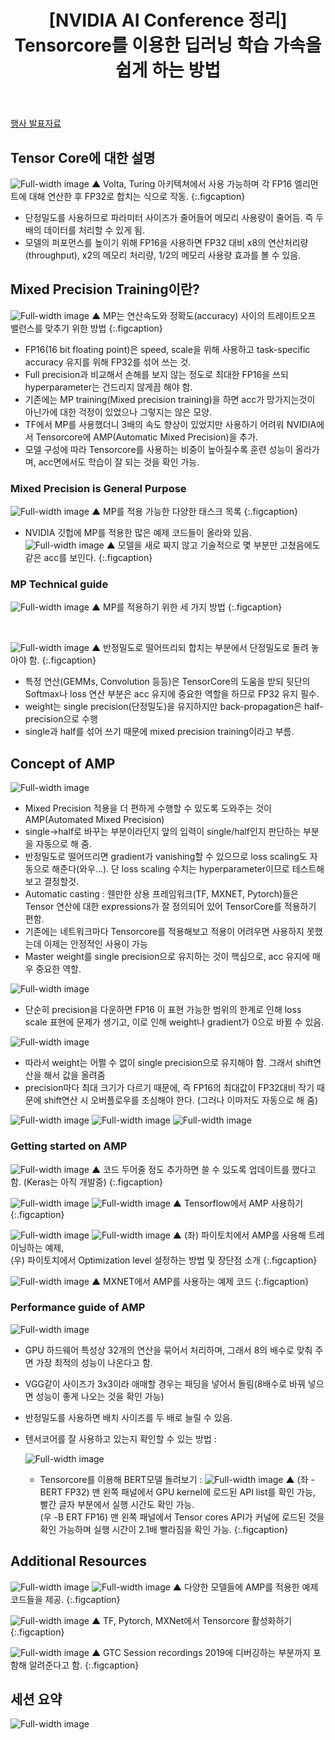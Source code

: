 ﻿---
layout: post
title: "[NVIDIA AI Conference 정리] Tensorcore를 이용한 딥러닝 학습 가속을 쉽게 하는 방법"
tags: [ML, DL, Mixed Precision, Automated Mixed Precision, NVIDIA AI Conference 2019]
categories: [Event&Seminar]
comments: true
sitemap: true
image: /assets/img/devlog/event/NVIDIA_AI_Conf_Sessions/Getting_more_DL_Training_Acceleration_using_Tensor_Cores_and_AMP/1.png
accent_image: 
  background: url('/assets/img/sidebar-bg.gif') center/cover
  overlay: false
accent_color: '#ccc'
theme_color: '#ccc'
description: >
  본 글은 2019년 7월 2일 NVIDIA AI Conference 행사 중 한재근 과장님께서 'Tensor Core를 이용한 딥러닝 학습 가속을 쉽게 하는 방법 (Getting more DL Training Acceleration using Tensor Cores and AMP)'이라는 제목으로 진행하신 강연을 정리한 글입니다. 원본 내용과 차이가 있을 수 있사오니 행사 공식 슬라이드를 참고하시기 바랍니다.
related_posts:
    - /devlog/_posts/Event&Seminar/2019-02-23-NAVERVisionAIHack.md
---



[행사 발표자료](https://on-demand.gputechconf.com/ai-conference-2019/T1-1_Jack%20Han_Getting%20More%20DL%20Training%20with%20Tensor%20Cores%20and%20AMP_%ED%95%9C%EC%9E%AC%EA%B7%BC_%EB%B0%9C%ED%91%9C%EC%9A%A9.pdf)


## Tensor Core에 대한 설명
![Full-width image](/assets/img/devlog/event/NVIDIA_AI_Conf_Sessions/Getting_more_DL_Training_Acceleration_using_Tensor_Cores_and_AMP/1.png)
▲ Volta, Turing 아키텍쳐에서 사용 가능하며 각 FP16 엘리먼트에 대해 연산한 후 FP32로 합치는 식으로 작동.
{:.figcaption}


- 단정밀도를 사용하므로 파라미터 사이즈가 줄어들어 메모리 사용량이 줄어듬. 즉 두 배의 데이터를 처리할 수 있게 됨.
- 모델의 퍼포먼스를 높이기 위해 FP16을 사용하면 FP32 대비 x8의 연산처리량(throughput), x2의 메모리 처리량, 1/2의 메모리 사용량 효과를 볼 수 있음.

## Mixed Precision Training이란?
![Full-width image](/assets/img/devlog/event/NVIDIA_AI_Conf_Sessions/Getting_more_DL_Training_Acceleration_using_Tensor_Cores_and_AMP/2.png)
▲ MP는 연산속도와 정확도(accuracy) 사이의 트레이트오프 밸런스를 맞추기 위한 방법
{:.figcaption}


- FP16(16 bit floating point)은 speed, scale을 위해 사용하고 task-specific accuracy 유지를 위해 FP32를 섞어 쓰는 것.
- Full precision과 비교해서 손해를 보지 않는 정도로 최대한 FP16을 쓰되 hyperparameter는 건드리지 않게끔 해야 함.
- 기존에는 MP training(Mixed precision training)을 하면 acc가 망가지는것이 아닌가에 대한 걱정이 있었으나 그렇지는 않은 모양.
- TF에서 MP를 사용했더니 3배의 속도 향상이 있었지만 사용하기 어려워 NVIDIA에서 Tensorcore에 AMP(Automatic Mixed Precision)을 추가.
- 모델 구성에 따라 Tensorcore를 사용하는 비중이 높아질수록 훈련 성능이 올라가며, acc면에서도 학습이 잘 되는 것을 확인 가능.

### Mixed Precision is General Purpose
![Full-width image](/assets/img/devlog/event/NVIDIA_AI_Conf_Sessions/Getting_more_DL_Training_Acceleration_using_Tensor_Cores_and_AMP/3.png)
▲ MP를 적용 가능한 다양한 태스크 목록
{:.figcaption}

- NVIDIA 깃헙에 MP를 적용한 많은 예제 코드들이 올라와 있음.
    ![Full-width image](/assets/img/devlog/event/NVIDIA_AI_Conf_Sessions/Getting_more_DL_Training_Acceleration_using_Tensor_Cores_and_AMP/4.png)
    ▲ 모델을 새로 짜지 않고 기술적으로 몇 부분만 고쳤음에도 같은 acc를 보인다.
    {:.figcaption}

### MP Technical guide
![Full-width image](/assets/img/devlog/event/NVIDIA_AI_Conf_Sessions/Getting_more_DL_Training_Acceleration_using_Tensor_Cores_and_AMP/5.png)
▲ MP를 적용하기 위한 세 가지 방법
{:.figcaption}

<br>

![Full-width image](/assets/img/devlog/event/NVIDIA_AI_Conf_Sessions/Getting_more_DL_Training_Acceleration_using_Tensor_Cores_and_AMP/6.png)
▲ 반정밀도로 떨어뜨리되 합치는 부분에서 단정밀도로 돌려 놓아야 함.
{:.figcaption}


- 특정 연산(GEMMs, Convolution 등등)은 TensorCore의 도움을 받되 뒷단의 Softmax나 loss 연산 부분은 acc 유지에 중요한 역할을 하므로 FP32 유지 필수.
- weight는 single precision(단정밀도)을 유지하지만 back-propagation은 half-precision으로 수행
- single과 half를 섞어 쓰기 때문에 mixed precision training이라고 부름.

## Concept of AMP 
![Full-width image](/assets/img/devlog/event/NVIDIA_AI_Conf_Sessions/Getting_more_DL_Training_Acceleration_using_Tensor_Cores_and_AMP/7.png)

- Mixed Precision 적용을 더 편하게 수행할 수 있도록 도와주는 것이 AMP(Automated Mixed Precision)
- single->half로 바꾸는 부분이라던지 앞의 입력이 single/half인지 판단하는 부분을 자동으로 해 줌.
- 반정밀도로 떨어뜨리면 gradient가 vanishing할 수 있으므로 loss scaling도 자동으로 해준다(와우...). 단 loss scaling 수치는 hyperparameter이므로 테스트해보고 결정할것.
- Automatic casting : 웬만한 상용 프레임워크(TF, MXNET, Pytorch)들은 Tensor 연산에 대한 expressions가 잘 정의되어 있어 TensorCore를 적용하기 편함.
- 기존에는 네트워크마다 Tensorcore를 적용해보고 적용이 어려우면 사용하지 못했는데 이제는 안정적인 사용이 가능
- Master weight를 single precision으로 유지하는 것이 핵심으로, acc 유지에 매우 중요한 역할.

![Full-width image](/assets/img/devlog/event/NVIDIA_AI_Conf_Sessions/Getting_more_DL_Training_Acceleration_using_Tensor_Cores_and_AMP/8.png)

- 단순히 precision을 다운하면 FP16 이 표현 가능한 범위의 한계로 인해 loss scale 표현에 문제가 생기고, 이로 인해 weight나 gradient가 0으로 바뀔 수 있음.

![Full-width image](/assets/img/devlog/event/NVIDIA_AI_Conf_Sessions/Getting_more_DL_Training_Acceleration_using_Tensor_Cores_and_AMP/9.png)

- 따라서 weight는 어쩔 수 없이 single precision으로 유지해야 함. 그래서 shift연산을 해서 값을 올려줌
- precision마다 최대 크기가 다르기 때문에, 즉 FP16의 최대값이 FP32대비 작기 때문에 shift연산 시 오버플로우를 조심해야 한다. (그러나 이마저도 자동으로 해 줌)
    
![Full-width image](/assets/img/devlog/event/NVIDIA_AI_Conf_Sessions/Getting_more_DL_Training_Acceleration_using_Tensor_Cores_and_AMP/10_1.png)
![Full-width image](/assets/img/devlog/event/NVIDIA_AI_Conf_Sessions/Getting_more_DL_Training_Acceleration_using_Tensor_Cores_and_AMP/10_2.png)
![Full-width image](/assets/img/devlog/event/NVIDIA_AI_Conf_Sessions/Getting_more_DL_Training_Acceleration_using_Tensor_Cores_and_AMP/10_3.png)
    
### Getting started on AMP
![Full-width image](/assets/img/devlog/event/NVIDIA_AI_Conf_Sessions/Getting_more_DL_Training_Acceleration_using_Tensor_Cores_and_AMP/11.png)
▲ 코드 두어줄 정도 추가하면 쓸 수 있도록 업데이트를 했다고 함. (Keras는 아직 개발중)
{:.figcaption}

![Full-width image](/assets/img/devlog/event/NVIDIA_AI_Conf_Sessions/Getting_more_DL_Training_Acceleration_using_Tensor_Cores_and_AMP/12_1.png)
![Full-width image](/assets/img/devlog/event/NVIDIA_AI_Conf_Sessions/Getting_more_DL_Training_Acceleration_using_Tensor_Cores_and_AMP/12_2.png)
▲ Tensorflow에서 AMP 사용하기
{:.figcaption}

![Full-width image](/assets/img/devlog/event/NVIDIA_AI_Conf_Sessions/Getting_more_DL_Training_Acceleration_using_Tensor_Cores_and_AMP/13_1.png)
![Full-width image](/assets/img/devlog/event/NVIDIA_AI_Conf_Sessions/Getting_more_DL_Training_Acceleration_using_Tensor_Cores_and_AMP/13_2.png)
▲ (좌) 파이토치에서 AMP를 사용해 트레이닝하는 예제, <br>(우) 파이토치에서 Optimization level 설정하는 방법 및 장단점 소개
{:.figcaption}

![Full-width image](/assets/img/devlog/event/NVIDIA_AI_Conf_Sessions/Getting_more_DL_Training_Acceleration_using_Tensor_Cores_and_AMP/14.png)
▲ MXNET에서 AMP를 사용하는 예제 코드
{:.figcaption}


### Performance guide of AMP
![Full-width image](/assets/img/devlog/event/NVIDIA_AI_Conf_Sessions/Getting_more_DL_Training_Acceleration_using_Tensor_Cores_and_AMP/15.png)

- GPU 하드웨어 특성상 32개의 연산을 묶어서 처리하며, 그래서 8의 배수로 맞춰 주면 가장 최적의 성능이 나온다고 함.
- VGG같이 사이즈가 3x3이라 애매할 경우는 패딩을 넣어서 돌림(8배수로 바꿔 넣으면 성능이 좋게 나오는 것을 확인 가능)
- 반정밀도를 사용하면 배치 사이즈를 두 배로 늘릴 수 있음.
- 텐서코어를 잘 사용하고 있는지 확인할 수 있는 방법 :
    
    ![Full-width image](/assets/img/devlog/event/NVIDIA_AI_Conf_Sessions/Getting_more_DL_Training_Acceleration_using_Tensor_Cores_and_AMP/16.png)
    
    - Tensorcore를 이용해 BERT모델 돌려보기 : 
        ![Full-width image](/assets/img/devlog/event/NVIDIA_AI_Conf_Sessions/Getting_more_DL_Training_Acceleration_using_Tensor_Cores_and_AMP/17_1.png)
        ▲ (좌 - BERT FP32) 맨 왼쪽 패널에서 GPU kernel에 로드된 API list를 확인 가능, 빨간 글자 부분에서 실행 시간도 확인 가능.<br>
        (우 -B ERT FP16) 맨 왼쪽 패널에서 Tensor cores API가 커널에 로드된 것을 확인 가능하며 실행 시간이 2.1배 빨라짐을 확인 가능.
        {:.figcaption}
    
## Additional Resources
![Full-width image](/assets/img/devlog/event/NVIDIA_AI_Conf_Sessions/Getting_more_DL_Training_Acceleration_using_Tensor_Cores_and_AMP/18_1.png)
![Full-width image](/assets/img/devlog/event/NVIDIA_AI_Conf_Sessions/Getting_more_DL_Training_Acceleration_using_Tensor_Cores_and_AMP/18_2.png)
▲ 다양한 모델들에 AMP를 적용한 예제 코드들을 제공.
{:.figcaption}

![Full-width image](/assets/img/devlog/event/NVIDIA_AI_Conf_Sessions/Getting_more_DL_Training_Acceleration_using_Tensor_Cores_and_AMP/19.png)
▲ TF, Pytorch, MXNet에서 Tensorcore 활성화하기
{:.figcaption}

![Full-width image](/assets/img/devlog/event/NVIDIA_AI_Conf_Sessions/Getting_more_DL_Training_Acceleration_using_Tensor_Cores_and_AMP/20.png)
▲ GTC Session recordings 2019에 디버깅하는 부분까지 포함해 알려준다고 함.
{:.figcaption}

## 세션 요약
![Full-width image](/assets/img/devlog/event/NVIDIA_AI_Conf_Sessions/Getting_more_DL_Training_Acceleration_using_Tensor_Cores_and_AMP/21.png)
